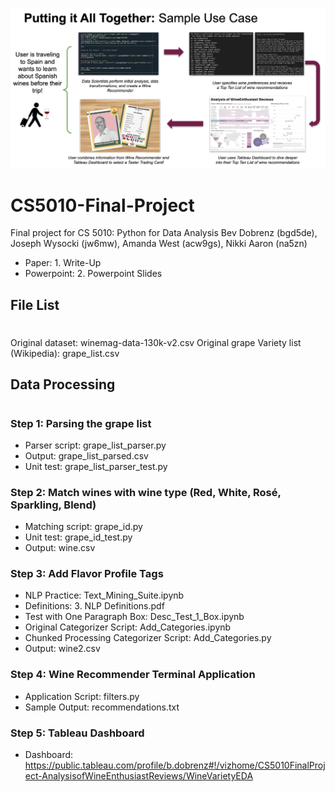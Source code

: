 ![alt text](Sample_Image.png)

# CS5010-Final-Project
Final project for CS 5010: Python for Data Analysis
Bev Dobrenz (bgd5de), Joseph Wysocki (jw6mw), Amanda West (acw9gs), Nikki Aaron (na5zn)

- Paper: 1. Write-Up
- Powerpoint: 2. Powerpoint Slides

## File List
#
Original dataset: winemag-data-130k-v2.csv
Original grape Variety list (Wikipedia): grape_list.csv

## Data Processing
#
### Step 1: Parsing the grape list

- Parser script: grape_list_parser.py
- Output: grape_list_parsed.csv
- Unit test: grape_list_parser_test.py

### Step 2: Match wines with wine type (Red, White, Rosé, Sparkling, Blend)

- Matching script: grape_id.py
- Unit test: grape_id_test.py
- Output: wine.csv

### Step 3: Add Flavor Profile Tags

- NLP Practice: Text_Mining_Suite.ipynb
- Definitions: 3. NLP Definitions.pdf
- Test with One Paragraph Box: Desc_Test_1_Box.ipynb
- Original Categorizer Script: Add_Categories.ipynb
- Chunked Processing Categorizer Script: Add_Categories.py
- Output: wine2.csv

### Step 4: Wine Recommender Terminal Application

- Application Script: filters.py
- Sample Output: recommendations.txt

### Step 5: Tableau Dashboard

- Dashboard: https://public.tableau.com/profile/b.dobrenz#!/vizhome/CS5010FinalProject-AnalysisofWineEnthusiastReviews/WineVarietyEDA




